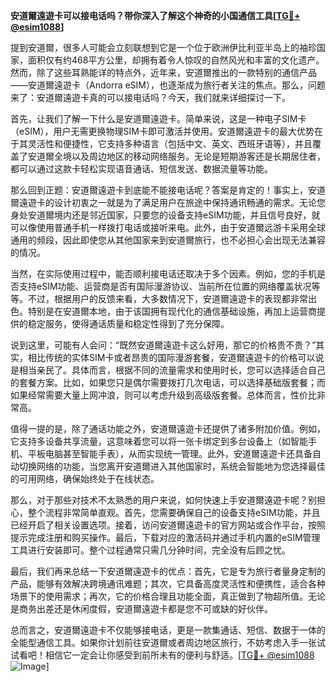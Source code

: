 **安道爾遠遊卡可以接电话吗？带你深入了解这个神奇的小国通信工具[[TG💪+ @esim1088](https://t.me/s/esim1088)]**

提到安道爾，很多人可能会立刻联想到它是一个位于欧洲伊比利亚半岛上的袖珍国家，面积仅有约468平方公里，却拥有着令人惊叹的自然风光和丰富的文化遗产。然而，除了这些耳熟能详的特点外，近年来，安道爾推出的一款特别的通信产品——安道爾遠遊卡（Andorra eSIM），也逐渐成为旅行者关注的焦点。那么，问题来了：安道爾遠遊卡真的可以接电话吗？今天，我们就来详细探讨一下。

首先，让我们了解一下什么是安道爾遠遊卡。简单来说，这是一种电子SIM卡（eSIM），用户无需更换物理SIM卡即可激活并使用。安道爾遠遊卡的最大优势在于其灵活性和便捷性，它支持多种语言（包括中文、英文、西班牙语等），并且覆盖了安道爾全境以及周边地区的移动网络服务。无论是短期游客还是长期居住者，都可以通过这款卡轻松实现语音通话、短信发送、数据流量等功能。

那么回到正题：安道爾遠遊卡到底能不能接电话呢？答案是肯定的！事实上，安道爾遠遊卡的设计初衷之一就是为了满足用户在旅途中保持通讯畅通的需求。无论您身处安道爾境内还是邻近国家，只要您的设备支持eSIM功能，并且信号良好，就可以像使用普通手机一样拨打电话或接听来电。此外，由于安道爾远游卡采用全球通用的频段，因此即使您从其他国家来到安道爾旅行，也不必担心会出现无法兼容的情况。

当然，在实际使用过程中，能否顺利接电话还取决于多个因素。例如，您的手机是否支持eSIM功能、运营商是否有国际漫游协议、当前所在位置的网络覆盖状况等等。不过，根据用户的反馈来看，大多数情况下，安道爾遠遊卡的表现都非常出色。特别是在安道爾本地，由于该国拥有现代化的通信基础设施，再加上运营商提供的稳定服务，使得通话质量和稳定性得到了充分保障。

说到这里，可能有人会问：“既然安道爾遠遊卡这么好用，那它的价格贵不贵？”其实，相比传统的实体SIM卡或者昂贵的国际漫游套餐，安道爾遠遊卡的价格可以说是相当亲民了。具体而言，根据不同的流量需求和使用时长，您可以选择适合自己的套餐方案。比如，如果您只是偶尔需要拨打几次电话，可以选择基础版套餐；而如果经常需要大量上网冲浪，则可以考虑升级到高级版套餐。总体而言，性价比非常高。

值得一提的是，除了通话功能之外，安道爾遠遊卡还提供了诸多附加价值。例如，它支持多设备共享流量，这意味着您可以将一张卡绑定到多台设备上（如智能手机、平板电脑甚至智能手表），从而实现统一管理。此外，安道爾遠遊卡还具备自动切换网络的功能，当您离开安道爾进入其他国家时，系统会智能地为您选择最佳的可用网络，确保始终处于在线状态。

那么，对于那些对技术不太熟悉的用户来说，如何快速上手安道爾遠遊卡呢？别担心，整个流程非常简单直观。首先，您需要确保自己的设备支持eSIM功能，并且已经开启了相关设置选项。接着，访问安道爾遠遊卡的官方网站或合作平台，按照提示完成注册和购买操作。最后，下载对应的激活码并通过手机内置的eSIM管理工具进行安装即可。整个过程通常只需几分钟时间，完全没有后顾之忧。

最后，我们再来总结一下安道爾遠遊卡的优点：首先，它是专为旅行者量身定制的产品，能够有效解决跨境通讯难题；其次，它具备高度灵活性和便携性，适合各种场景下的使用需求；再次，它的价格合理且功能全面，真正做到了物超所值。无论是商务出差还是休闲度假，安道爾遠遊卡都是您不可或缺的好伙伴。

总而言之，安道爾遠遊卡不仅能够接电话，更是一款集通话、短信、数据于一体的全能型通信工具。如果你计划前往安道爾或者周边地区旅行，不妨考虑入手一张试试看吧！相信它一定会让你感受到前所未有的便利与舒适。[[TG💪+ @esim1088](https://t.me/s/esim1088) ![Image](https://i.postimg.cc/4NQfJmqS/Snipaste-2025-05-13-00-14-12.png)]